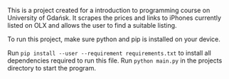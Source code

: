 This is a project created for a introduction to programming course on University of Gdańsk.
It scrapes the prices and links to iPhones currently listed on OLX and allows the user to find a suitable listing.

To run this project, make sure python and pip is installed on your device.

Run 
`pip install --user --requirement requirements.txt`
to install all dependencies required to run this file.
Run
`python main.py`
in the projects directory to start the program.
